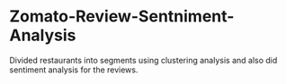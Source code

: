 # Zomato-Review-Sentniment-Analysis
Divided restaurants into segments using clustering analysis and also did sentiment analysis for the reviews.
